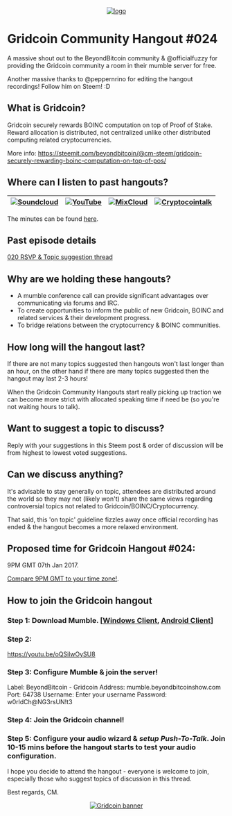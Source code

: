 <center>
<a href="https://www.gridcoin.us"><img src="https://i.imgur.com/IPq8wdr.jpg" alt="logo" /></a>
</center>

# Gridcoin Community Hangout #024

A massive shout out to the BeyondBitcoin community & @officialfuzzy for providing the Gridcoin community a room in their mumble server for free.

Another massive thanks to @peppernrino for editing the hangout recordings! Follow him on Steem! :D

## What is Gridcoin?

Gridcoin securely rewards BOINC computation on top of Proof of Stake. Reward allocation is distributed, not centralized unlike other distributed computing related cryptocurrencies.

More info: https://steemit.com/beyondbitcoin/@cm-steem/gridcoin-securely-rewarding-boinc-computation-on-top-of-pos/

## Where can I listen to past hangouts?

|  <a href="https://soundcloud.com/gridcoin-community-hangouts"><img src="https://i.imgur.com/hdacJVS.png" alt="Soundcloud" /></a> | <a href="https://www.youtube.com/channel/UC0Z3uczcC2okYRrLLCZFrMQ"><img src="https://i.imgur.com/QvoebV5.png" alt="YouTube" /></a>  | <a href="https://www.mixcloud.com/gridcoin_hangouts/"><img src="https://i.imgur.com/e5DHO0G.jpg" alt="MixCloud" /></a>  | <a href="https://cryptocointalk.com/topic/48658-beyond-bitcoin-regular-gridcoin-mumble-conference-calls/"><img src="https://i.imgur.com/LfhrCA6.png" alt="Cryptocointalk" /></a>
|---|---|---|---|

The minutes can be found <a href="https://github.com/Erkan-Yilmaz/Gridcoin-hangout-minutes">here</a>.

## Past episode details
<a href="https://steemit.com/gridcoin/@cm-steem/gridcoin-community-hangout-020-24th-dec-2016-9pm-gmt-rsvp-and-suggest-topics">020 RSVP & Topic suggestion thread</a>

## Why are we holding these hangouts?
* A mumble conference call can provide significant advantages over communicating via forums and IRC.
* To create opportunities to inform the public of new Gridcoin, BOINC and related services & their development progress.
* To bridge relations between the cryptocurrency & BOINC communities.

## How long will the hangout last?

If there are not many topics suggested then hangouts won't last longer than an hour, on the other hand if there are many topics suggested then the hangout may last 2-3 hours!

When the Gridcoin Community Hangouts start really picking up traction we can become more strict with allocated speaking time if need be (so you're not waiting hours to talk).

## Want to suggest a topic to discuss?

Reply with your suggestions in this Steem post & order of discussion will be from highest to lowest voted suggestions.

## Can we discuss anything?

It's advisable to stay generally on topic, attendees are distributed around the world so they may not (likely won't) share the same views regarding controversial topics not related to Gridcoin/BOINC/Cryptocurrency.

That said, this 'on topic' guideline fizzles away once official recording has ended & the hangout becomes a more relaxed environment.

## Proposed time for Gridcoin Hangout #024:

9PM GMT 07th Jan 2017.

[Compare 9PM GMT to your time zone!](http://everytimezone.com/#2017-01-07,540,c8l).

## How to join the Gridcoin hangout
### Step 1: Download Mumble. [[Windows Client](http://www.mumble.com/), [Android Client](https://play.google.com/store/apps/details?id=com.morlunk.mumbleclient.free)]
### Step 2:
https://youtu.be/oQSilwOySU8
### Step 3: Configure Mumble & join the server!
Label: BeyondBitcoin - Gridcoin
Address: mumble.beyondbitcoinshow.com
Port: 64738
Username: Enter your username
Password: w0rldCh@NG3rsUN!t3

### Step 4: Join the Gridcoin channel!
### Step 5: Configure your audio wizard & ***setup Push-To-Talk***. Join 10-15 mins before the hangout starts to test your audio configuration.

I hope you decide to attend the hangout - everyone is welcome to join, especially those who suggest topics of discussion in this thread.

Best regards,
CM.

<center>
<a href="https://www.gridcoin.us"><img src="https://img1.steemit.com/0x0/https://i.imgur.com/pwXnVnH.jpg" alt="Gridcoin banner" /></a>
</center>
